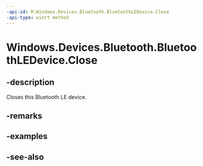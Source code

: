 ```yaml
---
-api-id: M:Windows.Devices.Bluetooth.BluetoothLEDevice.Close
-api-type: winrt method
---
```


<!-- Method syntax
public void Close()
-->

# Windows.Devices.Bluetooth.BluetoothLEDevice.Close

## -description
Closes this Bluetooth LE device.

## -remarks

## -examples

## -see-also
